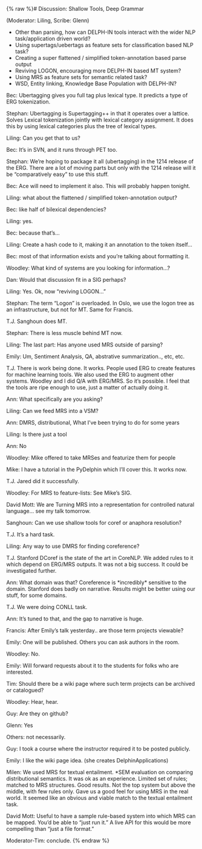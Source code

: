 {% raw %}# Discussion: Shallow Tools, Deep Grammar

(Moderator: Liling, Scribe: Glenn)

- Other than parsing, how can DELPH-IN tools interact with the wider
NLP task/application driven world?
- Using supertags/uebertags as feature sets for classification based
NLP task?
- Creating a super flattened / simplified token-annotation based parse
output
- Reviving LOGON, encouraging more DELPH-IN based MT system?
- Using MRS as feature sets for semantic related task?
- WSD, Entity linking, Knowledge Base Population with DELPH-IN?

Bec: Ubertagging gives you full tag plus lexical type. It predicts a
type of ERG tokenization.

Stephan: Ubertagging is Supertagging++ in that it operates over a
lattice. Solves Lexical tokenization jointly with lexical category
assignment. It does this by using lexical categories plus the tree of
lexical types.

Liling: Can you get that to us?

Bec: It’s in SVN, and it runs through PET too.

Stephan: We’re hoping to package it all (ubertagging) in the 1214
release of the ERG. There are a lot of moving parts but only with the
1214 release will it be “comparatively easy” to use this stuff.

Bec: Ace will need to implement it also. This will probably happen
tonight.

Liling: what about the flattened / simplified token-annotation output?

Bec: like half of bilexical dependencies?

Liling: yes.

Bec: because that’s...

Liling: Create a hash code to it, making it an annotation to the token
itself…

Bec: most of that information exists and you’re talking about formatting
it.

Woodley: What kind of systems are you looking for information...?

Dan: Would that discussion fit in a SIG perhaps?

Liling: Yes. Ok, now “reviving LOGON...”

Stephan: The term “Logon” is overloaded. In Oslo, we use the logon tree
as an infrastructure, but not for MT. Same for Francis.

T.J. Sanghoun does MT.

Stephan: There is less muscle behind MT now.

Liling: The last part: Has anyone used MRS outside of parsing?

Emily: Um, Sentiment Analysis, QA, abstrative summarization.., etc, etc.

T.J. There is work being done. It works. People used ERG to create
features for machine learning tools. We also used the ERG to augment
other systems. Woodley and I did Q/A with ERG/MRS. So it’s possible. I
feel that the tools are ripe enough to use, just a matter of actually
doing it.

Ann: What specifically are you asking?

Liling: Can we feed MRS into a VSM?

Ann: DMRS, distributional, What I’ve been trying to do for some years

Liling: Is there just a tool

Ann: No

Woodley: Mike offered to take MRSes and featurize them for people

Mike: I have a tutorial in the PyDelphin which I’ll cover
this. It works now.

T.J. Jared did it successfully.

Woodley: For MRS to feature-lists: See Mike’s SIG.

David Mott: We are Turning MRS into a representation for controlled
natural language… see my talk tomorrow.

Sanghoun: Can we use shallow tools for coref or anaphora resolution?

T.J. It’s a hard task.

Liling: Any way to use DMRS for finding coreference?

T.J. Stanford DCoref is the state of the art in CoreNLP. We added rules
to it which depend on ERG/MRS outputs. It was not a big success. It
could be investigated further.

Ann: What domain was that? Coreference is \*incredibly\* sensitive to
the domain. Stanford does badly on narrative. Results might be better
using our stuff, for some domains.

T.J. We were doing CONLL task.

Ann: It’s tuned to that, and the gap to narrative is huge.

Francis: After Emily’s talk yesterday.. are those term projects
viewable?

Emily: One will be published. Others you can ask authors in the room.

Woodley: No.

Emily: Will forward requests about it to the students for folks who are
interested.

Tim: Should there be a wiki page where such term projects can be
archived or catalogued?

Woodley: Hear, hear.

Guy: Are they on github?

Glenn: Yes

Others: not necessarily.

Guy: I took a course where the instructor required it to be posted
publicly.

Emily: I like the wiki page idea. (she creates
DelphinApplications)

Milen: We used MRS for textual entailment. \*SEM evaluation on comparing
distributional semantics. It was ok as an experience. Limited set of
rules; matched to MRS structures. Good results. Not the top system but
above the middle, with few rules only. Gave us a good feel for using MRS
in the real world. It seemed like an obvious and viable match to the
textual entailment task.

David Mott: Useful to have a sample rule-based system into which MRS can
be mapped. You’d be able to “just run it.” A live API for this would be
more compelling than “just a file format.”

Moderator-Tim: conclude.
<update date omitted for speed>{% endraw %}